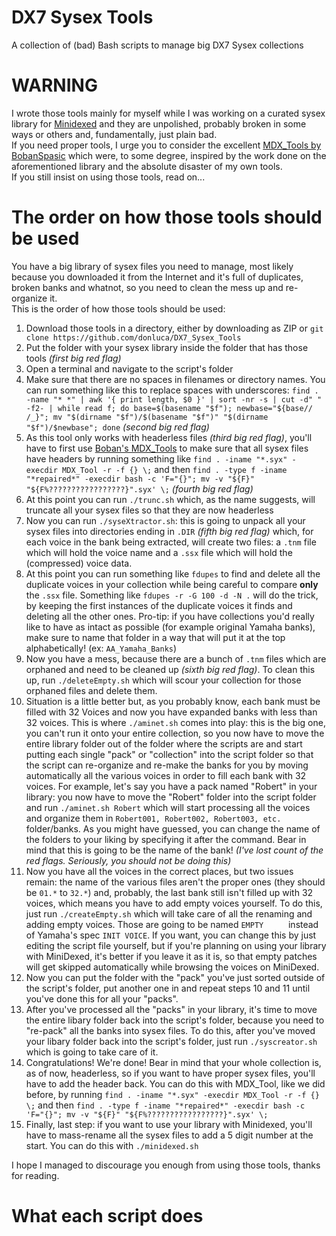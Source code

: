 # DX7 Sysex Tools
A collection of (bad) Bash scripts to manage big DX7 Sysex collections  

# WARNING
I wrote those tools mainly for myself while I was working on a curated sysex library for [Minidexed](https://github.com/probonopd/MiniDexed) and they are unpolished, probably broken in some ways or others and, fundamentally, just plain bad.  
If you need proper tools, I urge you to consider the excellent [MDX_Tools by BobanSpasic](https://github.com/BobanSpasic/MDX_Tool/) which were, to some degree, inspired by the work done on the aforementioned library and the absolute disaster of my own tools.  
If you still insist on using those tools, read on...

# The order on how those tools should be used
You have a big library of sysex files you need to manage, most likely because you downloaded it from the Internet and it's full of duplicates, broken banks and whatnot, so you need to clean the mess up and re-organize it.  
This is the order of how those tools should be used:  

1. Download those tools in a directory, either by downloading as ZIP or `git clone https://github.com/donluca/DX7_Sysex_Tools`
2. Put the folder with your sysex library inside the folder that has those tools *(first big red flag)*
3. Open a terminal and navigate to the script's folder
4. Make sure that there are no spaces in filenames or directory names. You can run something like this to replace spaces with underscores: `find . -name "* *" | awk '{ print length, $0 }' | sort -nr -s | cut -d" " -f2- | while read f; do base=$(basename "$f"); newbase="${base// /_}"; mv "$(dirname "$f")/$(basename "$f")" "$(dirname "$f")/$newbase"; done` *(second big red flag)*
5. As this tool only works with headerless files *(third big red flag)*, you'll have to first use [Boban's MDX_Tools](https://github.com/BobanSpasic/MDX_Tool/) to make sure that all sysex files have headers by running something like `find . -iname "*.syx" -execdir MDX_Tool -r -f {} \;` and then `find . -type f -iname "*repaired*" -execdir bash -c 'F="{}"; mv -v "${F}" "${F%?????????????????}".syx' \;` *(fourth big red flag)*
6. At this point you can run `./trunc.sh` which, as the name suggests, will truncate all your sysex files so that they are now headerless
7. Now you can run `./syseXtractor.sh`: this is going to unpack all your sysex files into directories ending in `.DIR` *(fifth big red flag)* which, for each voice in the bank being extracted, will create two files: a `.tnm` file which will hold the voice name and a `.ssx` file which will hold the (compressed) voice data.
8. At this point you can run something like `fdupes` to find and delete all the duplicate voices in your collection while being careful to compare **only** the `.ssx` file. Something like `fdupes -r -G 100 -d -N .` will do the trick, by keeping the first instances of the duplicate voices it finds and deleting all the other ones. Pro-tip: if you have collections you'd really like to have as intact as possible (for example original Yamaha banks), make sure to name that folder in a way that will put it at the top alphabetically! (ex: `AA_Yamaha_Banks`)
9. Now you have a mess, because there are a bunch of `.tnm` files which are orphaned and need to be cleaned up *(sixth big red flag)*. To clean this up, run `./deleteEmpty.sh` which will scour your collection for those orphaned files and delete them.
10. Situation is a little better but, as you probably know, each bank must be filled with 32 Voices and now you have expanded banks with less than 32 voices. This is where `./aminet.sh` comes into play: this is the big one, you can't run it onto your entire collection, so you now have to move the entire library folder out of the folder where the scripts are and start putting each single "pack" or "collection" into the script folder so that the script can re-organize and re-make the banks for you by moving automatically all the various voices in order to fill each bank with 32 voices. For example, let's say you have a pack named "Robert" in your library: you now have to move the "Robert" folder into the script folder and run `./aminet.sh Robert` which will start processing all the voices and organize them in `Robert001, Robert002, Robert003, etc.` folder/banks. As you might have guessed, you can change the name of the folders to your liking by specifying it after the command. Bear in mind that this is going to be the name of the bank! *(I've lost count of the red flags. Seriously, you should not be doing this)*
11. Now you have all the voices in the correct places, but two issues remain: the name of the various files aren't the proper ones (they should be `01.*` to `32.*`) and, probably, the last bank still isn't filled up with 32 voices, which means you have to add empty voices yourself. To do this, just run `./createEmpty.sh` which will take care of all the renaming and adding empty voices. Those are going to be named `EMPTY     ` instead of Yamaha's spec `INIT VOICE`. If you want, you can change this by just editing the script file yourself, but if you're planning on using your library with MiniDexed, it's better if you leave it as it is, so that empty patches will get skipped automatically while browsing the voices on MiniDexed.
12. Now you can put the folder with the "pack" you've just sorted outside of the script's folder, put another one in and repeat steps 10 and 11 until you've done this for all your "packs".
13. After you've processed all the "packs" in your library, it's time to move the entire libary folder back into the script's folder, because you need to "re-pack" all the banks into sysex files. To do this, after you've moved your libary folder back into the script's folder, just run `./syscreator.sh` which is going to take care of it.
14. Congratulations! We're done! Bear in mind that your whole collection is, as of now, headerless, so if you want to have proper sysex files, you'll have to add the header back. You can do this with MDX_Tool, like we did before, by running `find . -iname "*.syx" -execdir MDX_Tool -r -f {} \;` and then `find . -type f -iname "*repaired*" -execdir bash -c 'F="{}"; mv -v "${F}" "${F%?????????????????}".syx' \;`
15. Finally, last step: if you want to use your library with Minidexed, you'll have to mass-rename all the sysex files to add a 5 digit number at the start. You can do this with `./minidexed.sh`
  
I hope I managed to discourage you enough from using those tools, thanks for reading.

# What each script does

## 
